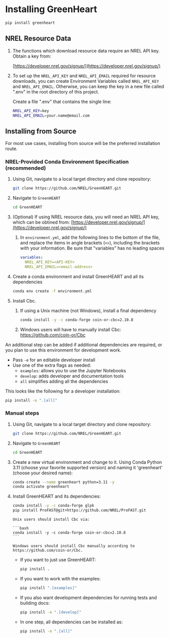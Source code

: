 # Installing GreenHeart

```bash
pip install greenheart
```

## NREL Resource Data

1. The functions which download resource data require an NREL API key. Obtain a key from:

    [https://developer.nrel.gov/signup/](https://developer.nrel.gov/signup/)

2. To set up the `NREL_API_KEY` and `NREL_API_EMAIL` required for resource downloads, you can create
   Environment Variables called `NREL_API_KEY` and `NREL_API_EMAIL`. Otherwise, you can keep the key
   in a new file called ".env" in the root directory of this project.

    Create a file ".env" that contains the single line:

    ```bash
    NREL_API_KEY=key
    NREL_API_EMAIL=your.name@email.com
    ```

## Installing from Source

For most use cases, installing from source will be the preferred installation route.

### NREL-Provided Conda Environment Specification (recommended)

1. Using Git, navigate to a local target directory and clone repository:

    ```bash
    git clone https://github.com/NREL/GreenHEART.git
    ```

2. Navigate to `GreenHEART`

    ```bash
    cd GreenHEART
    ```

3. (Optional) If using NREL resource data, you will need an NREL API key, which can be obtined from:
    [https://developer.nrel.gov/signup/](https://developer.nrel.gov/signup/)

    1. In `environment.yml`, add the following lines to the bottom of the file, and replace the
       items in angle brackets (`<>`), including the brackets with your information. Be sure that
       "variables" has no leading spaces

        ```yaml
        variables:
          NREL_API_KEY=<API-KEY>
          NREL_API_EMAIL=<email-address>
        ```

4. Create a conda environment and install GreenHEART and all its dependencies

    ```bash
    conda env create -f environment.yml
    ```

5. Install Cbc.
   1. If using a Unix machine (not Windows), install a final dependency

        ```bash
        conda install -y -c conda-forge coin-or-cbc=2.10.8
        ```
    
    2. Windows users will have to manually install Cbc: https://github.com/coin-or/Cbc

An additional step can be added if additional dependencies are required, or you plan to use this
environment for development work.

- Pass `-e` for an editable developer install
- Use one of the extra flags as needed:
  - `examples`: allows you to use the Jupyter Notebooks
  - `develop`: adds developer and documentation tools
  - `all` simplifies adding all the dependencies

This looks like the following for a developer installation:

```bash
pip install -e ".[all]"
```

### Manual steps

1. Using Git, navigate to a local target directory and clone repository:

    ```bash
    git clone https://github.com/NREL/GreenHEART.git
    ```

2. Navigate to `GreenHEART`

    ```bash
    cd GreenHEART
    ```

3. Create a new virtual environment and change to it. Using Conda Python 3.11 (choose your favorite
   supported version) and naming it 'greenheart' (choose your desired name):

    ```bash
    conda create --name greenheart python=3.11 -y
    conda activate greenheart
    ```

4. Install GreenHEART and its dependencies:

    ```bash
    conda install -y -c conda-forge glpk
    pip install ProFAST@git+https://github.com/NREL/ProFAST.git
    ```

    ````{note}
    Unix users should install Cbc via:

    ```bash
    conda install -y -c conda-forge coin-or-cbc=2.10.8
    ```

    Windows users should install Cbc manually according to https://github.com/coin-or/Cbc.
    ````

    - If you want to just use GreenHEART:

       ```bash
       pip install .  
       ```

    - If you want to work with the examples:

       ```bash
       pip install ".[examples]"
       ```

    - If you also want development dependencies for running tests and building docs:  

       ```bash
       pip install -e ".[develop]"
       ```

    - In one step, all dependencies can be installed as:

      ```bash
      pip install -e ".[all]"
      ```
